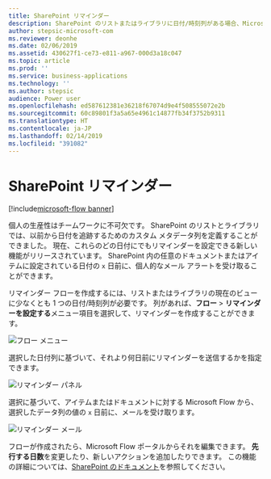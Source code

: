 ```yaml
---
title: SharePoint リマインダー
description: SharePoint のリストまたはライブラリに日付/時刻列がある場合、Microsoft Flow を使用し、未来の日付に基づいてアラートを設定することができます。
author: stepsic-microsoft-com
ms.reviewer: deonhe
ms.date: 02/06/2019
ms.assetid: 430627f1-ce73-e811-a967-000d3a18c047
ms.topic: article
ms.prod: ''
ms.service: business-applications
ms.technology: ''
ms.author: stepsic
audience: Power user
ms.openlocfilehash: ed587612381e36218f67074d9e4f508555072e2b
ms.sourcegitcommit: 60c89801f3a5a65e4961c14877fb34f3752b9311
ms.translationtype: HT
ms.contentlocale: ja-JP
ms.lasthandoff: 02/14/2019
ms.locfileid: "391082"
---
```

# <a name="sharepoint-remind-me"></a>SharePoint リマインダー


[!include[microsoft-flow banner](../includes/microsoft-flow.md)]

個人の生産性はチームワークに不可欠です。  SharePoint のリストとライブラリでは、以前から日付を追跡するためのカスタム メタデータ列を定義することができました。  現在、これらのどの日付にでもリマインダーを設定できる新しい機能がリリースされています。  SharePoint 内の任意のドキュメントまたはアイテムに設定されている日付の `x` 日前に、個人的なメール アラートを受け取ることができます。

リマインダー フローを作成するには、リストまたはライブラリの現在のビューに少なくとも 1 つの日付/時刻列が必要です。 列があれば、**フロー** > **リマインダーを設定する**メニュー項目を選択して、リマインダーを作成することができます。

![フロー メニュー](media/sharepoint_reminder_01.png "フロー メニュー")

選択した日付列に基づいて、それより何日前にリマインダーを送信するかを指定できます。

![リマインダー パネル](media/sharepoint_reminder_02.png "リマインダー パネル")

選択に基づいて、アイテムまたはドキュメントに対する Microsoft Flow から、選択したデータ列の値の `x` 日前に、メールを受け取ります。

![リマインダー メール](media/sharepoint_reminder_03.png "リマインダー メール")
 
フローが作成されたら、Microsoft Flow ポータルからそれを編集できます。 **先行する日数**を変更したり、新しいアクションを追加したりできます。 この機能の詳細については、[SharePoint のドキュメント](https://support.office.com/article/set-a-reminder-flow-23c0e172-1fc1-4ac8-a9db-cd0b81d634d8)を参照してください。
